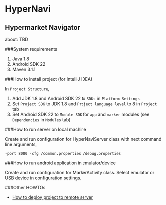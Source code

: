 HyperNavi
======
Hypermarket Navigator
------

about: TBD

###System requirements

1. Java 1.8
2. Android SDK 22
3. Maven 3.1.1

###How to install project (for IntelliJ IDEA)

In `Project Structure`,

1. Add JDK 1.8 and Android SDK 22 to `SDKs` in `Platform Settings`
2. Set `Project SDK` to JDK 1.8 and `Project language level` to 8 in `Project` tab
3. Set Android SDK 22 to `Module SDK` for `app` and `marker` modules (see `Dependencies` in `Modules` tab)

###How to run server on local machine

Create and run configuration for HyperNaviServer class with next command line arguments,

`-port 8080 -cfg /common.properties /debug.properties`

###How to run android application in emulator/device

Create and run configuration for MarkerActivity class. Select emulator or USB device in configuration settings.

###Other HOWTOs
  - [How to deploy project to remote server](docs/howto/HowToDeploy.md)
